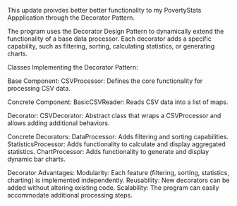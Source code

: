 This update proivdes better better functionality to my PovertyStats Appplication through the Decorator Pattern. 

The program uses the Decorator Design Pattern to dynamically extend the functionality of a base data processor. Each decorator adds a specific capability, such as filtering, sorting, calculating statistics, or generating charts.

Classes Implementing the Decorator Pattern:

Base Component:
CSVProcessor: Defines the core functionality for processing CSV data.

Concrete Component:
BasicCSVReader: Reads CSV data into a list of maps.

Decorator:
CSVDecorator: Abstract class that wraps a CSVProcessor and allows adding additional behaviors.

Concrete Decorators:
DataProcessor: Adds filtering and sorting capabilities.
StatisticsProcessor: Adds functionality to calculate and display aggregated statistics.
ChartProcessor: Adds functionality to generate and display dynamic bar charts.

Decorator Advantages:
Modularity: Each feature (filtering, sorting, statistics, charting) is implemented independently.
Reusability: New decorators can be added without altering existing code.
Scalability: The program can easily accommodate additional processing steps.
